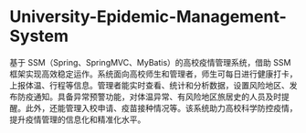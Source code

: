# University-Epidemic-Management-System
基于 SSM（Spring、SpringMVC、MyBatis）的高校疫情管理系统，借助 SSM 框架实现高效稳定运作。系统面向高校师生和管理者，师生可每日进行健康打卡，上报体温、行程等信息。管理者能实时查看、统计和分析数据，设置风险地区、发布防疫通知。具备异常预警功能，对体温异常、有风险地区旅居史的人员及时提醒。此外，还能管理入校申请、疫苗接种情况等。该系统助力高校科学防控疫情，提升疫情管理的信息化和精准化水平。 
